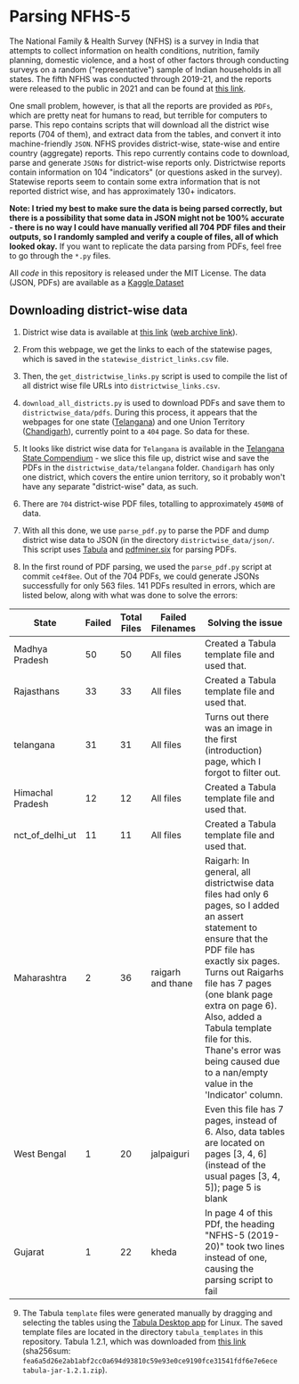 # Parsing NFHS-5 

The National Family & Health Survey (NFHS) is a survey in India that attempts to collect information on health conditions, nutrition, family planning, domestic violence, and a host of other factors through conducting surveys on a random ("representative") sample of Indian households in all states. The fifth NFHS was conducted through 2019-21, and the reports were released to the public in 2021 and can be found at [this link](http://rchiips.org/nfhs/nfhs5.shtml). 

One small problem, however, is that all the reports are provided as `PDFs`, which are pretty neat for humans to read, but terrible for computers to parse. This repo contains scripts that will download all the district wise reports (704 of them), and extract data from the tables, and convert it into machine-friendly `JSON`. NFHS provides district-wise, state-wise and entire country (aggregate) reports. This repo currently contains code to download, parse and generate `JSONs` for district-wise reports only. Districtwise reports contain information on 104 "indicators" (or questions asked in the survey). Statewise reports seem to contain some extra information that is not reported district wise, and has approximately 130+ indicators.

**Note: I tried my best to make sure the data is being parsed correctly, but there is a possibility that some data in JSON might not be 100% accurate - there is no way I could have manually verified all 704 PDF files and their outputs, so I randomly sampled and verify a couple of files, all of which looked okay.** If you want to replicate the data parsing from PDFs, feel free to go through the `*.py` files.

All *code* in this repository is released under the MIT License. The data (JSON, PDFs) are available as a [Kaggle Dataset](https://www.kaggle.com/rohitdwivedula/national-family-health-survey-5-india)

## Downloading district-wise data

1. District wise data is available at [this link](http://rchiips.org/nfhs/districtfactsheet_NFHS-5.shtml) ([web archive link](http://web.archive.org/web/20211213200517/http://rchiips.org/nfhs/districtfactsheet_NFHS-5.shtml)). 

2. From this webpage, we get the links to each of the statewise pages, which is saved in the `statewise_district_links.csv` file. 

3. Then, the `get_districtwise_links.py` script is used to compile the list of all district wise file URLs into `districtwise_links.csv`. 

4. `download_all_districts.py` is used to download PDFs and save them to `districtwise_data/pdfs`. During this process, it appears that the webpages for one state ([Telangana](http://rchiips.org/nfhs/NFHS-5_TL.shtml)) and one Union Territory ([Chandigarh](http://rchiips.org/nfhs/NFHS-5_CH.shtml)), currently point to a `404` page. So data for these. 

5. It looks like district wise data for `Telangana` is available in the [Telangana State Compendium](http://rchiips.org/nfhs/NFHS-5_FCTS/COMPENDIUM/Telangana.pdf) - we slice this file up, district wise and save the PDFs in the `districtwise_data/telangana` folder. `Chandigarh` has only one district, which covers the entire union territory, so it probably won't have any separate "district-wise" data, as such.

6. There are `704` district-wise PDF files, totalling to approximately `450MB` of data.  

7. With all this done, we use `parse_pdf.py` to parse the PDF and dump district wise data to JSON (in the directory `districtwise_data/json/`. This script uses [Tabula](https://github.com/chezou/tabula-py) and [pdfminer.six](https://github.com/pdfminer/pdfminer.six) for parsing PDFs.

8. In the first round of PDF parsing, we used the `parse_pdf.py` script at commit `ce4f8ee`. Out of the 704 PDFs, we could generate JSONs successfully for only 563 files. 141 PDFs resulted in errors, which are listed below, along with what was done to solve the errors:

| State            | Failed | Total Files | Failed Filenames  | Solving the issue                                                                                                                                                                                                                                                                                             |
|------------------|--------|-------------|-------------------|---------------------------------------------------------------------------------------------------------------------------------------------------------------------------------------------------------------------------------------------------------------------------------------------------------------|
| Madhya Pradesh   | 50     | 50          | All files         | Created a Tabula template file and used that.                                                                                                                                                                                                                                                                 |
| Rajasthans       | 33     | 33          | All files         | Created a Tabula template file and used that.                                                                                                                                                                                                                                                                 |
| telangana        | 31     | 31          | All files         | Turns out there was an image in the first (introduction) page, which I forgot to filter out.                                                                                                                                                                                                                  |
| Himachal Pradesh | 12     | 12          | All files         | Created a Tabula template file and used that.                                                                                                                                                                                                                                                                 |
| nct_of_delhi_ut  | 11     | 11          | All files         | Created a Tabula template file and used that.                                                                                                                                                                                                                                                                 |
| Maharashtra      | 2      | 36          | raigarh and thane | Raigarh: In general, all districtwise data files had only 6 pages, so I added an assert statement to ensure that the PDF file has exactly six pages. Turns out Raigarhs file has 7 pages (one blank page extra on page 6). Also, added a Tabula template file for this. Thane's error was being caused due to a nan/empty value in the 'Indicator' column. |
| West Bengal      | 1      | 20          | jalpaiguri        | Even this file has 7 pages, instead of 6. Also, data tables are located on pages [3, 4, 6] (instead of the usual pages [3, 4, 5]); page 5 is blank                                                                                                                                                            |
| Gujarat          | 1      | 22          | kheda             | In page 4 of this PDf, the heading "NFHS-5 (2019-20)" took two lines instead of one, causing the parsing script to fail                                                                                                                                                                                       |
9. The Tabula `template` files were generated manually by dragging and selecting the tables using the [Tabula Desktop app](https://tabula.technology/) for Linux. The saved template files are located in the directory `tabula_templates` in this repository. Tabula 1.2.1, which was downloaded from [this link](https://github.com/tabulapdf/tabula/releases/download/v1.2.1/tabula-jar-1.2.1.zip) (sha256sum: `fea6a5d26e2ab1abf2cc0a694d93810c59e93e0ce9190fce31541fdf6e7e6ece  tabula-jar-1.2.1.zip`).
